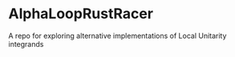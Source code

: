 # AlphaLoopRustRacer
A repo for exploring alternative implementations of Local Unitarity integrands
